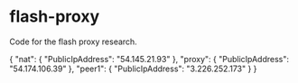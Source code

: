 # flash-proxy

Code for the flash proxy research.

{
    "nat": {
        "PublicIpAddress": "54.145.21.93"
    },
    "proxy": {
        "PublicIpAddress": "54.174.106.39"
    },
    "peer1": {
        "PublicIpAddress": "3.226.252.173"
    }
}

